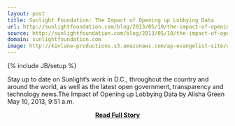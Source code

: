 ```yaml
---
layout: post
title: Sunlight Foundation: The Impact of Opening up Lobbying Data
url: http://sunlightfoundation.com/blog/2013/05/10/the-impact-of-opening-up-lobbying-data/
source: http://sunlightfoundation.com/blog/2013/05/10/the-impact-of-opening-up-lobbying-data/
domain: sunlightfoundation.com
image: http://kinlane-productions.s3.amazonaws.com/ap-evangelist-site/curated/screenshots/8558_sunlightfoundation_com.png
---
```

{% include JB/setup %}<p>Stay up to date on Sunlight’s work in D.C., throughout the country and around the world, as well as the latest open government, transparency and technology news.The Impact of Opening up Lobbying Data by Alisha Green May 10, 2013, 9:51 a.m.</p>
<center><p><a href="http://sunlightfoundation.com/blog/2013/05/10/the-impact-of-opening-up-lobbying-data/" style='padding:25px; font-sze:18px; font-weight: bold;'>Read Full Story</a></p></center>
